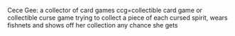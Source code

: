 Cece Gee: a collector of card games ccg=collectible card game or collectible curse game trying to collect a piece of each cursed spirit, wears fishnets and shows off her collection any chance she gets